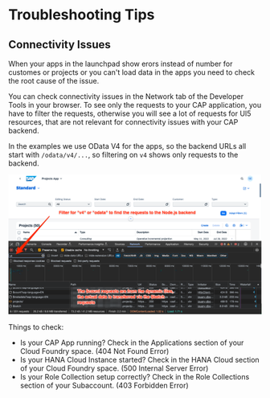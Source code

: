 # Troubleshooting Tips

## Connectivity Issues

When your apps in the launchpad show erors instead of number for customes or projects or you can't load data in the apps
you need to check the root cause of the issue.

You can check connectivity issues in the Network tab of the Developer Tools in your browser. To see only the requests
to your CAP application, you have to filter the requests, otherwise you will see a lot of requests for UI5 resources,
that are not relevant for connectivity issues with your CAP backend.

In the examples we use OData V4 for the apps, so the backend URLs all start with `/odata/v4/...`, so filtering on `v4` shows
only requests to the backend.

![Chrome Developer Tools - Network Tab](chrome_developer_tools_networktrace.png)

Things to check:
 - Is your CAP App running? Check in the Applications section of your Cloud Foundry space. (404 Not Found Error)
 - Is your HANA Cloud Instance started? Check in the HANA Cloud section of your Cloud Foundry space. (500 Internal Server Error)
 - Is your Role Collection setup correctly? Check in the Role Collections section of your Subaccount. (403 Forbidden Error)